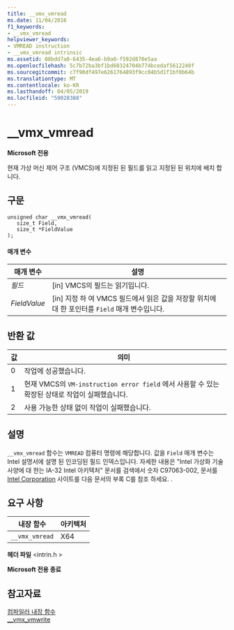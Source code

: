 ```yaml
---
title: __vmx_vmread
ms.date: 11/04/2016
f1_keywords:
- __vmx_vmread
helpviewer_keywords:
- VMREAD instruction
- __vmx_vmread intrinsic
ms.assetid: 08bdd7a0-6435-4ea6-b9a0-f592d870e5aa
ms.openlocfilehash: 5c7b72ba3bf1bd60324704b774bcedaf5612240f
ms.sourcegitcommit: c7f90df497e6261764893f9cc04b5d1f1bf0b64b
ms.translationtype: MT
ms.contentlocale: ko-KR
ms.lasthandoff: 04/05/2019
ms.locfileid: "59028388"
---
```

# <a name="vmxvmread"></a>__vmx_vmread

**Microsoft 전용**

현재 가상 머신 제어 구조 (VMCS)에 지정된 된 필드를 읽고 지정된 된 위치에 배치 합니다.

## <a name="syntax"></a>구문

```
unsigned char __vmx_vmread(
   size_t Field,
   size_t *FieldValue
);
```

#### <a name="parameters"></a>매개 변수

|매개 변수|설명|
|---------------|-----------------|
|*필드*|[in] VMCS의 필드는 읽기입니다.|
|*FieldValue*|[in] 지정 하 여 VMCS 필드에서 읽은 값을 저장할 위치에 대 한 포인터를 `Field` 매개 변수입니다.|

## <a name="return-value"></a>반환 값

|값|의미|
|-----------|-------------|
|0|작업에 성공했습니다.|
|1|현재 VMCS의 `VM-instruction error field` 에서 사용할 수 있는 확장된 상태로 작업이 실패했습니다.|
|2|사용 가능한 상태 없이 작업이 실패했습니다.|

## <a name="remarks"></a>설명

`__vmx_vmread` 함수는 `VMREAD` 컴퓨터 명령에 해당합니다. 값을 `Field` 매개 변수는 Intel 설명서에 설명 된 인코딩된 필드 인덱스입니다. 자세한 내용은 "Intel 가상화 기술 사양에 대 한는 IA-32 Intel 아키텍처" 문서를 검색에서 숫자 C97063-002, 문서를 [Intel Corporation](https://software.intel.com/articles/intel-sdm) 사이트를 다음 문서의 부록 C를 참조 하세요. .

## <a name="requirements"></a>요구 사항

|내장 함수|아키텍처|
|---------------|------------------|
|`__vmx_vmread`|X64|

**헤더 파일** \<intrin.h >

**Microsoft 전용 종료**

## <a name="see-also"></a>참고자료

[컴파일러 내장 함수](../intrinsics/compiler-intrinsics.md)<br/>
[__vmx_vmwrite](../intrinsics/vmx-vmwrite.md)